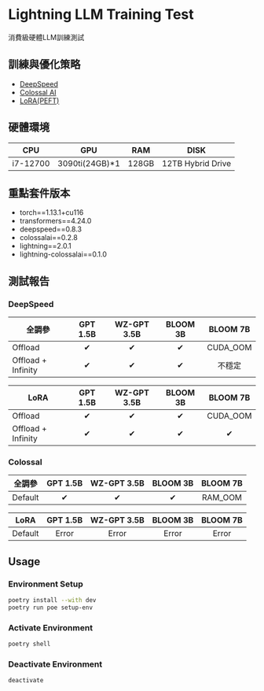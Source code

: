 # Lightning LLM Training Test
消費級硬體LLM訓練測試

## 訓練與優化策略
- [DeepSpeed](https://www.deepspeed.ai/)
- [Colossal AI](https://colossalai.org/)
- [LoRA(PEFT)](https://github.com/huggingface/peft)

## 硬體環境
|CPU|GPU|RAM|DISK|
|---|---|---|---|
|i7-12700|3090ti(24GB)*1|128GB|12TB Hybrid Drive|

## 重點套件版本
- torch==1.13.1+cu116
- transformers==4.24.0
- deepspeed==0.8.3
- colossalai==0.2.8
- lightning==2.0.1
- lightning-colossalai==0.1.0

## 測試報告
### DeepSpeed 
|全調參             |GPT 1.5B|WZ-GPT 3.5B|BLOOM 3B|BLOOM 7B|
|------------------|:------:|:---------:|:------:|:------:|
|Offload           |✔       |✔          |✔       |CUDA_OOM|
|Offload + Infinity|✔       |✔          |✔       |不穩定   |

|LoRA              |GPT 1.5B|WZ-GPT 3.5B|BLOOM 3B|BLOOM 7B|
|------------------|:------:|:---------:|:------:|:------:|
|Offload           |✔       |✔          |✔       |CUDA_OOM|
|Offload + Infinity|✔       |✔          |✔       |✔       |


### Colossal
|全調參             |GPT 1.5B|WZ-GPT 3.5B|BLOOM 3B|BLOOM 7B|
|------------------|:------:|:---------:|:------:|:------:|
|Default           |✔       |✔          |✔       |RAM_OOM |


|LoRA            |GPT 1.5B|WZ-GPT 3.5B|BLOOM 3B|BLOOM 7B|
|----------------|:------:|:---------:|:------:|:------:|
|Default         |Error     |Error    |Error   |Error   |

## Usage
### Environment Setup
```bash
poetry install --with dev
poetry run poe setup-env
```
### Activate Environment
```bash
poetry shell
```
### Deactivate Environment
```bash
deactivate
```
